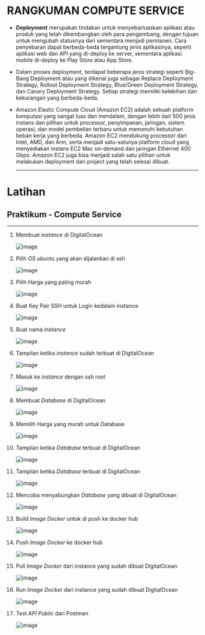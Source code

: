 # RANGKUMAN COMPUTE SERVICE

- **Deployment** merupakan tindakan untuk menyebarluaskan aplikasi atau produk yang telah dikembangkan oleh para pengembang, dengan tujuan untuk mengubah statusnya dari sementara menjadi permanen. Cara penyebaran dapat berbeda-beda tergantung jenis aplikasinya, seperti aplikasi web dan API yang di-deploy ke server, sementara aplikasi mobile di-deploy ke Play Store atau App Store.

- Dalam proses deployment, terdapat beberapa jenis strategi seperti Big-Bang Deployment atau yang dikenal juga sebagai Replace Deployment Strategy, Rollout Deployment Strategy, Blue/Green Deployment Strategy, dan Canary Deployment Strategy. Setiap strategi memiliki kelebihan dan kekurangan yang berbeda-beda.

- Amazon Elastic Compute Cloud (Amazon EC2) adalah sebuah platform komputasi yang sangat luas dan mendalam, dengan lebih dari 500 jenis instans dan pilihan untuk processor, penyimpanan, jaringan, sistem operasi, dan model pembelian terbaru untuk memenuhi kebutuhan beban kerja yang berbeda. Amazon EC2 mendukung processor dari Intel, AMD, dan Arm, serta menjadi satu-satunya platform cloud yang menyediakan instans EC2 Mac on-demand dan jaringan Ethernet 400 Gbps. Amazon EC2 juga bisa menjadi salah satu pilihan untuk melakukan deployment dari project yang telah selesai dibuat.

  ***

# Latihan

## Praktikum - Compute Service

---

1.  Membuat _instance_ di DigitalOcean

    ![image](./ScreenShots/Membuat%20Instance%20di%20DigitalOcean.JPG)

2.  Pilih _OS ubuntu_ yang akan dijalankan di ssh

    ![image](./ScreenShots/Memilih%20OS%20ubuntu%20yang%20nanti%20di%20jalankan%20di%20ssh.JPG)

3.  Pilih Harga yang paling murah

    ![image](./ScreenShots/Memilih%20Harga%20yang%20paling%20murah.JPG)

4.  Buat Key Pair SSH untuk Login kedalam instance

    ![image](./ScreenShots/Membuat%20SSH%20Key%20di%20DigitalOcean.JPG)

5.  Buat nama _instance_

    ![image](./ScreenShots/Membuat%20nama%20instance.JPG)

6.  Tampilan ketika _instance_ sudah terbuat di DigitalOcean

    ![image](./ScreenShots/Tampilan%20ketika%20instance%20nya%20terbuat.JPG)

7.  Masuk ke _instance_ dengan ssh root

    ![image](./ScreenShots/masuk%20instance%20dengan%20shh%20root.JPG)

8.  Membuat _Database_ di DigitalOcean

    ![image](./ScreenShots/Membuat%20Database%20di%20DigitalOcean.JPG)

9.  Memilih Harga yang murah untuk Database

    ![image](./ScreenShots/Memilih%20harga%20yang%20murah%20database.JPG)

10. Tampilan ketika _Database_ terbuat di DigitalOcean

    ![image](./ScreenShots/Tampilan%20ketika%20database%20nya%20terbuat.JPG)

11. Tampilan ketika _Database_ terbuat di DigitalOcean

    ![image](./ScreenShots/Tampilan%20ketika%20database%20nya%20terbuat.JPG)

12. Mencoba menyabungkan _Database_ yang dibuat di DigitalOcean

    ![image](./ScreenShots/Berhasil%20konek%20ke%20database%20DigitalOcean.JPG)

13. Build _Image Docker_ untuk di push ke docker hub

    ![image](./ScreenShots/Build%20image%20docker.JPG)

14. Push _Image Docker_ ke docker hub

    ![image](./ScreenShots/Push%20ke%20docker%20hub.JPG)

15. Pull _Image Docker_ dari instance yang sudah dibuat DigitalOcean

    ![image](./ScreenShots/pull%20image%20dari%20docker%20hub.JPG)

16. Run _Image Docker_ dari instance yang sudah dibuat DigitalOcean

    ![image](./ScreenShots/Run%20image%20di%20instance%20DigitalOcean.JPG)

17. Test _API Public_ dari Postman

    ![image](./ScreenShots/Testing%20API%20public%20di%20postman.JPG)
